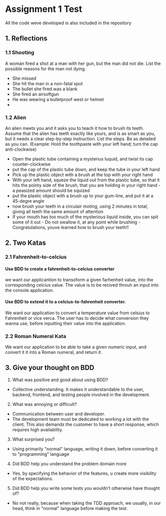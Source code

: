 # Assignment 1 Test
All the code weve developed is also included in the repository

## 1. Reflections






### 1.1 Shooting
A woman fired a shot at a man with her gun, but the man did not die. List the possible
reasons for the man not dying.
- She missed
- She hit the man in a non-fatal spot
- The bullet she fired was a blank
- She fired an airsoftgun
- He was wearing a bulletproof west or helmet
-

### 1.2 Alien


An alien meets you and it asks you to teach it how to brush its teeth. Assume that the
alien has teeth exactly like yours, and is as smart as you, but it needs a clear step-by-step
instruction. List the steps. Be as detailed as you can. (Example: Hold the toothpaste with
your left hand; turn the cap anti-clockwise)

- Open the plastic tube containing a mysterius luquid, and twist its cap counter-clockwise
- put the cap of the plastic tube down, and keep the tube in your left hand
- Pick up the plastic object with a brush at the top with your right hand
- With your left hand, squeze the liquid out from the plastic tube, so that it hits the pointy side of the brush, that you are holding in your right hand - a peasized amount should be squized
- put the plastic object with a brush up to your gum-line, and put it at a 45-degre angle
- now brush your teeth in a circulair moting, using 2 minutes in total, giving all teeth the same amount of attention
- If your mouth has too much of the mysterious liquid inside, you can spit some of it out - Do not swallow it, at any point while brushing
-Congratulations, youve learned how to brush your teeth!!

## 2. Two Katas


### 2.1 Fahrenheit-to-celcius
#### Use BDD to create a fahrenheit-to-celcius converter
we want our applicantion to transoform a given farhenheit value, into the corresponding celcius value. The value is to be recived throuh an input into the console application.

#### Use BDD to extend it to a celcius-to-fahrenheit converter.
We want our application to convert a temperature value from celsius to Fahrenheit or vice verca. The user has to decide what conversion they wanna use, before inputting their value into the application.

### 2.2 Roman Numeral Kata
We want our application to be able to take a given numeric input, and convert it it into a Roman numeral, and return it. 


## 3. Give your thought on BDD
1. What was positive and good about using BDD?
- Collective understanding. It makes it understandable to the user, backend, frontend, and testing people involved in the development.

2. What was annoying or difficult?
- Communication between user and developer. 
- The development team must be dedicated to working a lot with the client. This also demands the customer to have a short response, which requires high availability.

3. What surprised you?
- Using primarily "normal" language, writing it down, before converting it to "programming" language

4. Did BDD help you understand the problem domain more
- Yes, by specifying the behavior of the features, u create more visibility of the expectations.

5. Did BDD help you write some tests you wouldn’t otherwise have thought of?
- No not really, because when taking the TDD approach, we usually, in our head, think in "normal" language before making the test.
